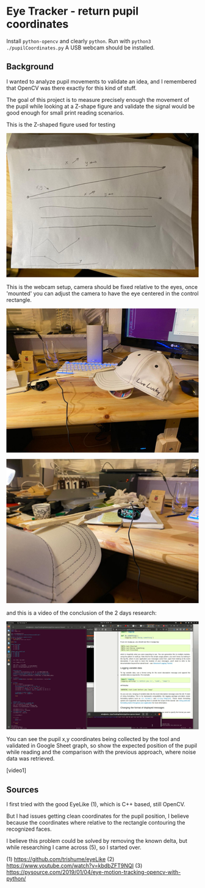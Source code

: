 # Eye Tracker - return pupil coordinates

Install `python-opencv` and clearly `python`. Run with `python3 ./pupilCoordinates.py`
A USB webcam should be installed.

## Background

I wanted to analyze pupil movements to validate an idea, and I remembered that OpenCV was
there exactly for this kind of stuff.

The goal of this project is to measure precisely enough the movement of the pupil
while looking at a Z-shape figure and validate the signal would be good enough for small print
reading scenarios.

This is the Z-shaped figure used for testing

![Z-shaped Figure for reading test](resources/z-shaped-figure.jpeg)

This is the webcam setup, camera should be fixed relative to the eyes, once 'mounted' you
can adjust the camera to have the eye centered in the control rectangle.

![Live Lucky!](resources/live-lucky-eye-tracker.jpeg)

![Cooler angle](resources/live-lucky-eye-tracker-side.jpeg)

and this is a video of the conclusion of the 2 days research:

![Demo video reading small text first and then z-shaped figure](resources/live-lucky-eye-tracker.gif)

You can see the pupil x,y coordinates being collected by the tool and 
validated in Google Sheet graph, so show the expected position of the pupil
while reading and the comparison with the previous approach, where noise data was retrieved.

[video1]

## Sources

I first tried with the good EyeLike (1), which is C++ based, still OpenCV.

But I had issues getting clean coordinates for the pupil position, I believe because the coordinates
where relative to the rectangle contouring the recognized faces.

I believe this problem could be solved by removing the known delta, but
while researching I came across (5), so I started over.

(1) https://github.com/trishume/eyeLike
(2) https://www.youtube.com/watch?v=kbdbZFT9NQI
(3) https://pysource.com/2019/01/04/eye-motion-tracking-opencv-with-python/



